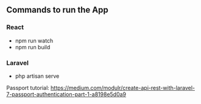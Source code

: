 ## Commands to run the App  

### React
- npm run watch
- npm run build

### Laravel  
- php artisan serve

Passport tutorial:
https://medium.com/modulr/create-api-rest-with-laravel-7-passport-authentication-part-1-a8198e5d0a9